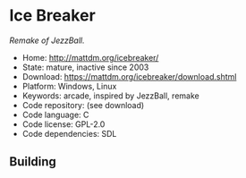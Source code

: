 # Ice Breaker

_Remake of JezzBall._

- Home: http://mattdm.org/icebreaker/
- State: mature, inactive since 2003
- Download: https://mattdm.org/icebreaker/download.shtml
- Platform: Windows, Linux
- Keywords: arcade, inspired by JezzBall, remake
- Code repository: (see download)
- Code language: C
- Code license: GPL-2.0
- Code dependencies: SDL

## Building
